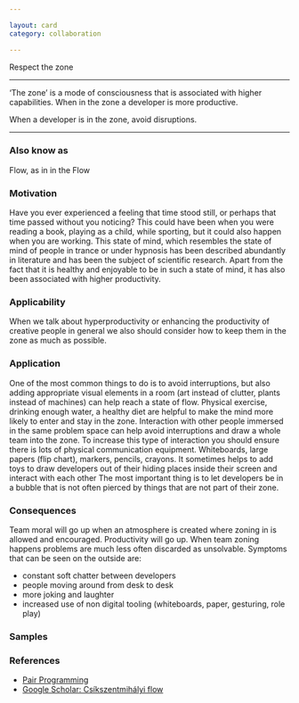```yaml
---

layout: card
category: collaboration

---
```


Respect the zone

---

&lsquo;The zone&rsquo; is a mode of consciousness that is associated with higher capabilities. When in the zone a developer is more productive.

When a developer is in the zone, avoid disruptions.

---

### Also know as

Flow, as in in the Flow

### Motivation

Have you ever experienced a feeling that time stood still, or perhaps that time passed without you noticing? This could have been when you were reading a book, playing as a child, while sporting, but it could also happen when you are working. This state of mind, which resembles the state of mind of people in trance or under hypnosis has been described abundantly in literature and has been the subject of scientific research. Apart from the fact that it is healthy and enjoyable to be in such a state of mind, it has also been associated with higher productivity.

### Applicability

When we talk about hyperproductivity or enhancing the productivity of creative people in general we also should consider how to keep them in the zone as much as possible.

### Application

One of the most common things to do is to avoid interruptions, but also adding appropriate visual elements in a room (art instead of clutter, plants instead of machines) can help reach a state of flow. Physical exercise, drinking enough water, a healthy diet are helpful to make the mind more likely to enter and stay in the zone. Interaction with other people immersed in the same problem space can help avoid interruptions and draw a whole team into the zone.
To increase this type of interaction you should ensure there is lots of physical communication equipment. Whiteboards, large papers (flip chart), markers, pencils, crayons.
It sometimes helps to add toys to draw developers out of their hiding places inside their screen and interact with each other
The most important thing is to let developers be in a bubble that is not often pierced by things that are not part of their zone.

### Consequences

Team moral will go up when an atmosphere is created where zoning in is allowed and encouraged. Productivity will go up. When team zoning happens problems are much less often discarded as unsolvable.
Symptoms that can be seen on the outside are:

* constant soft chatter between developers
* people moving around from desk to desk
* more joking and laughter
* increased use of non digital tooling (whiteboards, paper, gesturing, role play)

### Samples

### References

* [Pair Programming](pair-programming)
* [Google Scholar: Csíkszentmihályi flow](http://scholar.google.com/scholar?hl=en&q=Cs%C3%ADkszentmih%C3%A1lyi+flow&btnG=Search&as_sdt=2000&as_ylo=&as_vis=0)


